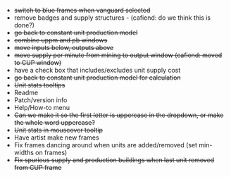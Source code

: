 - ~~switch to blue frames when vanguard selected~~
- remove badges and supply structures - (cafiend: do we think this is done?)
- ~~go back to constant unit production model~~
- ~~combine uppm and pb windows~~
- ~~move inputs below, outputs above~~
- ~~move supply per minute from mining to output window (cafiend: moved to CUP window)~~
- have a check box that includes/excludes unit supply cost
- ~~go back to constant unit production model for calculation~~
- ~~Unit stats tooltips~~
- Readme
- Patch/version info
- Help/How-to menu
- ~~Can we make it so the first letter is uppercase in the dropdown, or make the whole word uppercase?~~
- ~~Unit stats in mouseover tooltip~~
- Have artist make new frames
- Fix frames dancing around when units are added/removed (set min-widths on frames)
- ~~Fix spurious supply and production buildings when last unit removed from CUP frame~~